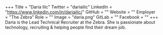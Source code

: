 +++
Title = "Daria Ilic"
Twitter = "dariailic"
LinkedIn = "https://www.linkedin.com/in/dariailic/"
GitHub = ""
Website = ""
Employer = "The Zebra"
Role = ""
Image = "daria.png"
GitLab = ""
Facebook = ""
+++
Daria is the Lead Technical Recruiter at the Zebra. She is passionate about technology, recruiting &amp; helping people find their dream job.